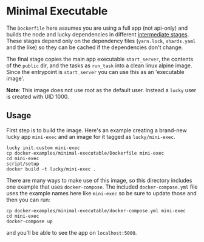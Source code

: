 # Minimal Executable

The `Dockerfile` here assumes you are using a full app (not api-only) and builds the node and lucky dependencies in different [intermediate stages](https://docs.docker.com/develop/develop-images/multistage-build/). These stages depend only on the dependency files (`yarn.lock`, `shards.yaml` and the like) so they can be cached if the dependencies don't change.

The final stage copies the main app executable `start_server`, the contents of the `public` dir, and the tasks as `run_task` into a clean linux alpine image. Since the entrypoint is `start_server` you can use this as an 'executable image'.

**Note**: This image does not use root as the default user. Instead a `lucky` user is created with UID 1000.

## Usage

First step is to build the image. Here's an example creating a brand-new lucky app `mini-exec` and an image for it tagged as `lucky/mini-exec`.

```
lucky init.custom mini-exec
cp docker-examples/minimal-executable/Dockerfile mini-exec
cd mini-exec
script/setup
docker build -t lucky/mini-exec .
```

There are many ways to make use of this image, so this directory includes one example that uses `docker-compose`. The included `docker-compose.yml` file uses the example names here like `mini-exec` so be sure to update those and then you can run:

```
cp docker-examples/minimal-executable/docker-compose.yml mini-exec
cd mini-exec
docker-compose up
```

and you'll be able to see the app on `localhost:5000`.